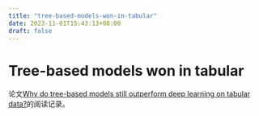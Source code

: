 ```yaml
---
title: "tree-based-models-won-in-tabular"
date: 2023-11-01T15:43:13+08:00
draft: false
---
```


# Tree-based models won in tabular

论文[Why do tree-based models still outperform deep learning on tabular data?](https://arxiv.org/abs/2207.08815)的阅读记录。
